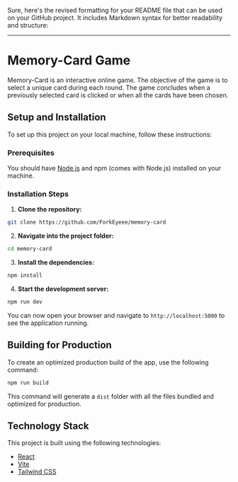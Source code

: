 Sure, here's the revised formatting for your README file that can be used on your GitHub project. It includes Markdown syntax for better readability and structure:

---

# Memory-Card Game

Memory-Card is an interactive online game. The objective of the game is to select a unique card during each round. The game concludes when a previously selected card is clicked or when all the cards have been chosen.

## Setup and Installation

To set up this project on your local machine, follow these instructions:

### Prerequisites

You should have [Node.js](https://nodejs.org/en/) and npm (comes with Node.js) installed on your machine.

### Installation Steps

1. **Clone the repository:**

```bash
git clone https://github.com/ForkEyeee/memory-card
```

2. **Navigate into the project folder:**

```bash
cd memory-card
```

3. **Install the dependencies:**

```bash
npm install
```

4. **Start the development server:**

```bash
npm run dev
```

You can now open your browser and navigate to `http://localhost:5000` to see the application running.

## Building for Production

To create an optimized production build of the app, use the following command:

```bash
npm run build
```

This command will generate a `dist` folder with all the files bundled and optimized for production.

## Technology Stack

This project is built using the following technologies:

- [React](https://reactjs.org/)
- [Vite](https://vitejs.dev/)
- [Tailwind CSS](https://tailwindcss.com/)
